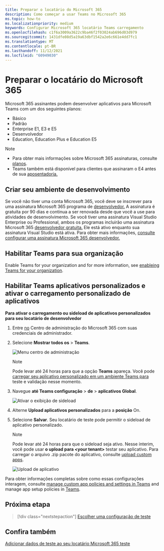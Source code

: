 ```yaml
---
title: Preparar o locatário do Microsoft 365
description: Como começar a usar Teams no Microsoft 365
ms.topic: how-to
ms.localizationpriority: medium
keywords: Configurar Microsoft 365 locatário Teams carregamento
ms.openlocfilehash: c1f6a3009a3622c9ba46f2f03024ab696d03d979
ms.sourcegitcommit: 1431dfe08d5a19a63dbf1542a2e6c661e4dd7fc1
ms.translationtype: MT
ms.contentlocale: pt-BR
ms.lasthandoff: 11/12/2021
ms.locfileid: "60949030"
---
```

# <a name="prepare-your-microsoft-365-tenant"></a>Preparar o locatário do Microsoft 365

Microsoft 365 assinantes podem desenvolver aplicativos para Microsoft Teams com um dos seguintes planos:

* Básico
* Padrão
* Enterprise E1, E3 e E5
* Desenvolvedor
* Education, Education Plus e Education E5

> [!NOTE]
> * Para obter mais informações sobre Microsoft 365 assinaturas, consulte [planos](https://products.office.com/business/compare-more-office-365-for-business-plans).
> * Teams também está disponível para clientes que assinaram o E4 antes de sua [aposentadoria.](https://support.office.com//article/important-information-for-office-365-enterprise-e4-customers-f9572348-43a2-43fa-a3d8-3b6c9c042147)

## <a name="create-your-development-environment"></a>Criar seu ambiente de desenvolvimento

Se você não tiver uma conta Microsoft 365, você deve se inscrever para uma assinatura Microsoft 365 programa de [desenvolvedor.](https://developer.microsoft.com/microsoft-365/dev-program) A assinatura é gratuita por 90 dias e continua a ser renovada desde que você a use para atividades de desenvolvimento. Se você tiver uma assinatura Visual Studio Enterprise ou Professional, ambos os programas incluirão uma assinatura Microsoft 365 [desenvolvedor gratuita.](https://aka.ms/MyVisualStudioBenefits) Ele está ativo enquanto sua assinatura Visual Studio está ativa. Para obter mais informações, [consulte configurar uma assinatura Microsoft 365 desenvolvedor.](/office/developer-program/office-365-developer-program-get-started)

## <a name="enable-teams-for-your-organization"></a>Habilitar Teams para sua organização

Enable Teams for your organization and for more information, see [enableing Teams for your organization](/microsoftteams/enable-features-office-365).

## <a name="enable-custom-teams-apps-and-turn-on-custom-app-uploading"></a>Habilitar Teams aplicativos personalizados e ativar o carregamento personalizado de aplicativos

**Para ativar o carregamento ou sideload de aplicativos personalizados para seu locatário de desenvolvedor**

1. Entre [no](https://admin.microsoft.com/Adminportal/Home?source=applauncher#/homepage#/) Centro de administração do Microsoft 365 com suas credenciais de administrador.

2. Selecione **Mostrar todos os**  >  **Teams**.

    ![Menu centro de administração](~/assets/images/prepare-test-tenant/admin-center.png)

    > [!Note]
    > Pode levar até 24 horas para que a opção **Teams** apareça. Você pode [carregar seu aplicativo personalizado em um ambiente Teams para](/microsoftteams/upload-custom-apps#validate) teste e validação nesse momento.

3. Navegue **até Teams configuração**  >  **de**  >  **aplicativos Global**.

   ![Ativar o exibição de sideload](~/assets/images/prepare-test-tenant/turn-on-sideload.png)

4. Alterne **Upload aplicativos personalizados** para a **posição** On.

5. Selecione **Salvar**. Seu locatário de teste pode permitir o sideload de aplicativo personalizado.

    > [!Note]
    > Pode levar até 24 horas para que o sideload seja ativo. Nesse ínterim, você pode usar **o upload para \<your tenant>** testar seu aplicativo. Para carregar o arquivo .zip pacote do aplicativo, consulte [upload custom apps](/microsoftteams/upload-custom-apps#upload).

    ![Upload de aplicativo](~/assets/images/prepare-test-tenant/upload-for-contoso.png)

Para obter informações completas sobre como essas configurações interagem, consulte [manage custom app policies and settings in Teams](/microsoftteams/teams-custom-app-policies-and-settings) and manage app setup policies in [Teams](/microsoftteams/teams-app-setup-policies).

## <a name="next-step"></a>Próxima etapa

> [!div class="nextstepaction"] 
> [Escolher uma configuração de teste](~/concepts/build-and-test/debug.md)

## <a name="see-also"></a>Confira também

[Adicionar dados de teste ao seu locatário Microsoft 365 teste](~/concepts/build-and-test/test-data.md)
